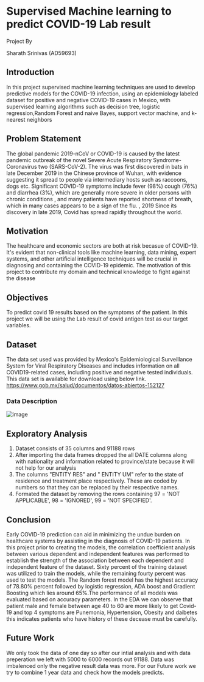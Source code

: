 # Supervised Machine learning to predict COVID-19 Lab result
Project By

Sharath Srinivas (AD59693)

## Introduction 
In this project supervised machine learning techniques are used to develop predictive models for the COVID-19 infection, using an epidemiology labeled dataset for positive and negative COVID-19 cases in Mexico, with supervised learning algorithms such as decision tree, logistic regression,Random Forest and naive Bayes, support vector machine, and k-nearest neighbors
## Problem Statement 
The global pandemic 2019-nCoV or COVID-19 is caused by the latest pandemic outbreak of the novel Severe Acute Respiratory Syndrome-Coronavirus two (SARS-CoV-2). The virus was first discovered in bats in late December 2019 in the Chinese province of Wuhan, with evidence suggesting it spread to people via intermediary hosts such as raccoons, dogs etc. Significant COVID-19 symptoms include fever (98%) cough (76%) and diarrhea (3%), which are generally more severe in older persons with chronic conditions , and many patients have reported shortness of breath, which in many cases appears to be a sign of the flu. , 2019 Since its discovery in late 2019, Covid has spread rapidly throughout the world.

## Motivation 
The healthcare and economic sectors are both at risk becasue of COVID-19. It's evident that non-clinical tools like machine learning, data mining, expert systems, and other artificial intelligence techniques will be crucial in diagnosing and containing the COVID-19 epidemic. The motivation of this project to contribute my domain and technical knowledge to fight against the disease

## Objectives 
To predict covid 19 results based on the symptoms of the patient.
In this project we will be using the Lab result of covid antigen test as our target variables.
## Dataset
The data set used was provided by Mexico's Epidemiological Surveillance System for Viral Respiratory Diseases and includes information on all COVID19-related cases, including positive and negative tested individuals. 
This data set is available for download using below link.
https://www.gob.mx/salud/documentos/datos-abiertos-152127
### Data Description
![image](https://user-images.githubusercontent.com/60420184/145940129-d60c65d5-6225-4b32-8852-f06241947f15.png)
## Exploratory Analysis
1. Dataset consists of  35 columns and 91188 rows
2. After importing the data frames dropped the all DATE columns along with nationality and information related to province/state because it will not help for our analysis
3. The columns "ENTITY RES" and " ENTITY UM" refer to the state of residence and treatment place respectively. These are coded by numbers so that they can be replaced by their respective names.
4. Formated the dataset by removing the rows containing 97 = 'NOT APPLICABLE', 98 = 'IGNORED', 99 = 'NOT SPECIFIED'.

## Conclusion
Early COVID-19 prediction can aid in minimizing the undue burden on healthcare systems by assisting in the diagnosis of COVID-19 patients. In this project prior to creating the models, the correlation coefficient analysis between various dependent and independent features was performed to establish the strength of the association between each dependent and independent feature of the dataset. Sixty percent of the training dataset was utilized to train the models, while the remaining fourty percent was used to test the models. The Random forest model has the highest accuracy of 78.80% percent followed by logistic regression, ADA boost and Gradient Boosting which lies around 65%.The performance of all models was evaluated based on accuracy parameters. In the EDA we can observe that patient male and female between age 40 to 60 are more likely to get Covid-19 and top 4 symptoms are Punemonia, Hypertension, Obesity and daibetes this indicates patients who have history of these decease must be carefully.

## Future Work
We only took the data of one day so after our intial analysis and with data preperation we left with 5000 to 6000 records out 91188. Data was imbalenced only the negative result data was more. For our Future work we try to combine 1 year data and check how the models predicts. 
